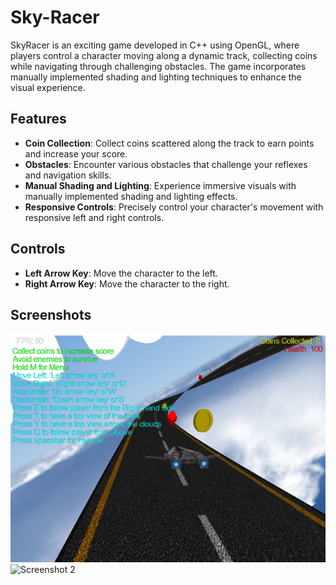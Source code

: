 # Sky-Racer

SkyRacer is an exciting game developed in C++ using OpenGL, where players control a character moving along a dynamic track, collecting coins while navigating through challenging obstacles. The game incorporates manually implemented shading and lighting techniques to enhance the visual experience.

## Features

- **Coin Collection**: Collect coins scattered along the track to earn points and increase your score.
- **Obstacles**: Encounter various obstacles that challenge your reflexes and navigation skills.
- **Manual Shading and Lighting**: Experience immersive visuals with manually implemented shading and lighting effects.
- **Responsive Controls**: Precisely control your character's movement with responsive left and right controls.

## Controls

- **Left Arrow Key**: Move the character to the left.
- **Right Arrow Key**: Move the character to the right.

## Screenshots

![Screenshot 1](Menu.png)
![Screenshot 2]()



